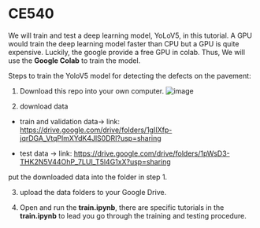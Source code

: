 # CE540

We will train and test a deep learning model, YoLoV5, in this tutorial. A GPU would train the deep learning model faster than CPU but a GPU is quite expensive. Luckily, the google provide a free GPU in colab. Thus, We will use the **Google Colab** to train the model.


Steps to train the YoloV5 model for detecting the defects on the pavement:

1. Download this repo into your own computer.
![image](https://user-images.githubusercontent.com/95270677/218224154-b6b32c9d-ddd4-4038-9da2-563786d6322f.png)

2. download data

- train and validation data-> link: https://drive.google.com/drive/folders/1gIIXfp-jqrDGA_VtqPlmXYdK4JlS0DRI?usp=sharing

- test data ->  link: https://drive.google.com/drive/folders/1pWsD3-THK2N5V44OhP_7LUl_T5l4G1xX?usp=sharing

put the downloaded data into the folder in step 1.


3. upload the data folders to your Google Drive.



4. Open and run the **train.ipynb**, there are specific tutorials in the **train.ipynb** to lead you go through the training and testing procedure.
